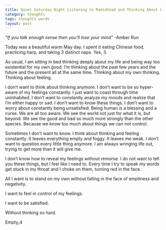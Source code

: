 ```yaml
---
title: Quiet Saturday Night Listening to Radiohead and Thinking About Feeling
category: thoughts
tags: thoughts words
layout: post
---
```


_“If you talk enough sense then you’ll lose your mind”_
-Amber Run

Today was a beautiful warm May day. I spent it eating Chinese food, practicing harp, and taking 3 distinct naps. Yes, 3.

As usual, I am sitting in bed thinking deeply about my life and being way too existential for my own good. I’m thinking about the past few years and the future and the present all at the same time. Thinking about my own thinking. Thinking about feeling.

I don’t want to think about thinking anymore. I don’t want to be so hyper-aware of my feelings constantly. I just want to coast through time uninhabited. I don’t want to constantly analyze my moods and realize that I’m either happy or sad. I don’t want to know these things. I don’t want to worry about constantly being unsatisfied. Being human is a blessing and a curse. We are all too aware. We see the world not just for what it is, but beyond. We see the good and bad so much more strongly than the other species. Because we know too much about things we can not control.

Sometimes I don’t want to know. I think about thinking and feeling constantly. It leaves everything empty and foggy. It leaves me weak. I don’t want to question every little thing anymore. I am always wringing life out, trying to get more than it will give me.

I don’t know how to reveal my feelings without remorse. I do not want to tell you these things, but I feel like I need to. Every time I try to speak my words get stuck in my throat and I choke on them, turning red in the face.

All I want is to stand on my own without falling in the face of emptiness and negativity.

I want to feel in control of my feelings.

I want to be satisfied.

Without thinking so hard.

Empty_4
